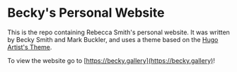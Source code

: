 # Becky's Personal Website

This is the repo containing Rebecca Smith's personal website. It was
written by Becky Smith and Mark Buckler, and uses a theme based on the
[Hugo Artist's Theme](https://github.com/digitalcraftsman/hugo-artists-theme/tree/2873e529a336f620000cb4852155cd53d93e2f8b).

To view the website go to [https://becky.gallery](https://becky.gallery)!
